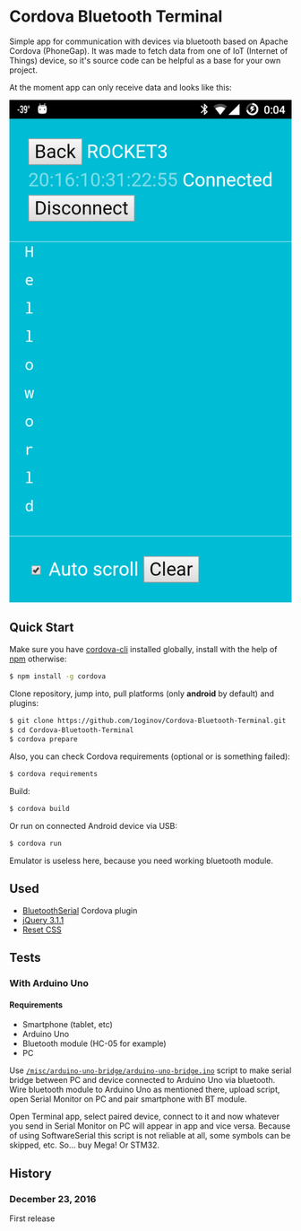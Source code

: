 # Cordova Bluetooth Terminal

Simple app for communication with devices via bluetooth based on Apache Cordova (PhoneGap). It was made to fetch data
from one of IoT (Internet of Things) device, so it's source code can be helpful as a base for your own project.

At the moment app can only receive data and looks like this:

![Serial bridge](https://raw.githubusercontent.com/1oginov/Cordova-Bluetooth-Terminal/master/misc/screenshot-2016-12-23.png)

## Quick Start

Make sure you have [cordova-cli](https://github.com/apache/cordova-cli) installed globally, install with the help of
[npm](http://nodejs.org/) otherwise:

```sh
$ npm install -g cordova
```

Clone repository, jump into, pull platforms (only **android** by default) and plugins: 

```sh
$ git clone https://github.com/1oginov/Cordova-Bluetooth-Terminal.git
$ cd Cordova-Bluetooth-Terminal
$ cordova prepare
```

Also, you can check Cordova requirements (optional or is something failed):

```sh
$ cordova requirements
```

Build:

```sh
$ cordova build
```

Or run on connected Android device via USB:

```sh
$ cordova run
```

Emulator is useless here, because you need working bluetooth module.

## Used
* [BluetoothSerial](https://github.com/don/BluetoothSerial) Cordova plugin
* [jQuery 3.1.1](https://jquery.com/)
* [Reset CSS](http://meyerweb.com/eric/tools/css/reset/)

## Tests

### With Arduino Uno

#### Requirements
* Smartphone (tablet, etc)
* Arduino Uno
* Bluetooth module (HC-05 for example)
* PC

Use [`/misc/arduino-uno-bridge/arduino-uno-bridge.ino`](https://github.com/1oginov/Cordova-Bluetooth-Terminal/blob/master/misc/arduino-uno-bridge/arduino-uno-bridge.ino)
script to make serial bridge between PC and device connected to Arduino Uno via bluetooth. Wire bluetooth module to
Arduino Uno as mentioned there, upload script, open Serial Monitor on PC and pair smartphone with BT module.

Open Terminal app, select paired device, connect to it and now whatever you send in Serial Monitor on PC will appear in
app and vice versa. Because of using SoftwareSerial this script is not reliable at all, some symbols can be skipped,
etc. So... buy Mega! Or STM32.

## History

### December 23, 2016

First release
